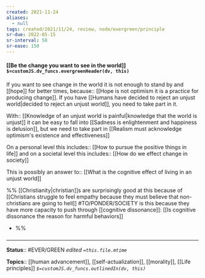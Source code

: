 ```yaml
---
created: 2021-11-24 
aliases:
  - null
tags: created/2021/11/24, review, node/evergreen/principle 
sr-due: 2022-05-15
sr-interval: 58
sr-ease: 150
---
```


#### [[Be the change you want to see in the world]] `$=customJS.dv_funcs.evergreenHeader(dv, this)`

If you want to see change in the world it is not enough to stand by and [[hope]] for better times,
because:: [[Hope is not optimism it is a practice for producing change]].
If you have [[Humans have decided to reject an unjust world|decided to reject an unjust world]],
you need to take part in it.

With:: [[Knowledge of an unjust world is painful|knowledge that the world is unjust]]
it can be easy to fall into [[Sadness is enlightenment and happiness is delusion]], 
but we need to take part in [[Realism must acknowledge optimism's existence and effectiveness]]

On a personal level this 
includes:: [[How to pursue the positive things in life]]
and on a societal level this 
includes:: [[How do we effect change in society]]

This is possibly an 
answer to:: [[What is the cognitive effect of living in an unjust world]]

%%
[[Christianity|christian]]s are surprisingly good at this because of [[Christians struggle to feel empathy because they must believe that non-christians are going to hell]] #TO/PONDER/SOCIETY is this because they have more capacity to push through [[cognitive dissonance]]: [[Is cognitive dissonance the reason for harmful behaviors]]
- %%

### <hr class="footnote"/>

**Status**:: #EVER/GREEN 
*edited `=this.file.mtime`*

**Topics**:: [[human advancement]], [[self-actualization]], [[morality]], [[Life principles]]
*`$=customJS.dv_funcs.outlinedIn(dv, this)`*
